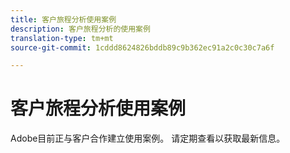 ```yaml
---
title: 客户旅程分析使用案例
description: 客户旅程分析的使用案例
translation-type: tm+mt
source-git-commit: 1cddd8624826bddb89c9b362ec91a2c0c30c7a6f

---
```



# 客户旅程分析使用案例

Adobe目前正与客户合作建立使用案例。 请定期查看以获取最新信息。

<!-- ## Report on full cross-channel customer journey for customers with high customer ID (join key) coverage

More detail here.

## Report on and visualize any event dataset in an interactive way

Details

## Combine datasets keyed off of ECID such as Analytics, Triggered Journeys, Target, and AAM data

Details.

## Report interactively on XDM data collection or Experience Edge deployments

Details

## Build "manually stitched" versions of your data to analyze

Details

## Analyze multi-channel data in Analysis Workspace even if unstitched

Details

## Combine multiple report suites

Details -->
